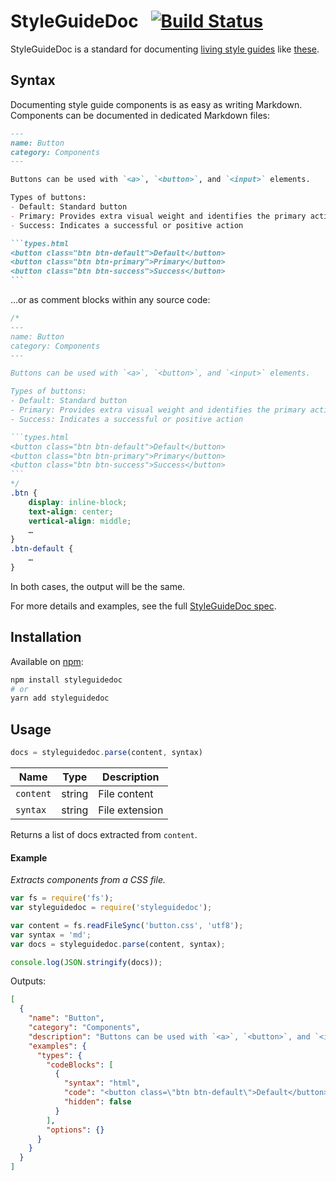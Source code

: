 StyleGuideDoc &nbsp; [![Build Status](https://travis-ci.org/LivingStyleGuides/StyleGuideDoc.svg?branch=master)](https://travis-ci.org/LivingStyleGuides/StyleGuideDoc)
=============
StyleGuideDoc is a standard for documenting [living style guides](https://www.google.com/search?q=what+is+a+living+style+guide) like [these](http://styleguides.io/examples.html).



Syntax
------
Documenting style guide components is as easy as writing Markdown. Components can be documented in dedicated Markdown files:

~~~markdown
---
name: Button
category: Components
---

Buttons can be used with `<a>`, `<button>`, and `<input>` elements.

Types of buttons:
- Default: Standard button
- Primary: Provides extra visual weight and identifies the primary action in a set of buttons
- Success: Indicates a successful or positive action

```types.html
<button class="btn btn-default">Default</button>
<button class="btn btn-primary">Primary</button>
<button class="btn btn-success">Success</button>
```
~~~

…or as comment blocks within any source code:

~~~css
/*
---
name: Button
category: Components
---

Buttons can be used with `<a>`, `<button>`, and `<input>` elements.

Types of buttons:
- Default: Standard button
- Primary: Provides extra visual weight and identifies the primary action in a set of buttons
- Success: Indicates a successful or positive action

```types.html
<button class="btn btn-default">Default</button>
<button class="btn btn-primary">Primary</button>
<button class="btn btn-success">Success</button>
```
*/
.btn {
    display: inline-block;
    text-align: center;
    vertical-align: middle;
    …
}
.btn-default {
    …
}
~~~

In both cases, the output will be the same.

For more details and examples, see the full [StyleGuideDoc spec](doc/spec.md).



Installation
------------
Available on [npm](https://www.npmjs.com/package/styleguidedoc):
```sh
npm install styleguidedoc
# or
yarn add styleguidedoc
```



Usage
-----
```js
docs = styleguidedoc.parse(content, syntax)
```

Name | Type | Description
--- | --- | ---
`content` | string | File content
`syntax` | string | File extension

Returns a list of docs extracted from `content`.

#### Example
_Extracts components from a CSS file._

```js
var fs = require('fs');
var styleguidedoc = require('styleguidedoc');

var content = fs.readFileSync('button.css', 'utf8');
var syntax = 'md';
var docs = styleguidedoc.parse(content, syntax);

console.log(JSON.stringify(docs));
```
Outputs:
```json
[
  {
    "name": "Button",
    "category": "Components",
    "description": "Buttons can be used with `<a>`, `<button>`, and `<input>` elements.\n\nTypes of buttons:\n- Default: Standard button\n- Primary: Provides extra visual weight and identifies the primary action in a set of buttons\n- Success: Indicates a successful or positive action\n\n<example name=\"types\"></example>\n```html\n<button class=\"btn btn-default\">Default</button>\n<button class=\"btn btn-primary\">Primary</button>\n<button class=\"btn btn-success\">Success</button>\n```",
    "examples": {
      "types": {
        "codeBlocks": [
          {
            "syntax": "html",
            "code": "<button class=\"btn btn-default\">Default</button>\n<button class=\"btn btn-primary\">Primary</button>\n<button class=\"btn btn-success\">Success</button>",
            "hidden": false
          }
        ],
        "options": {}
      }
    }
  }
]
```
